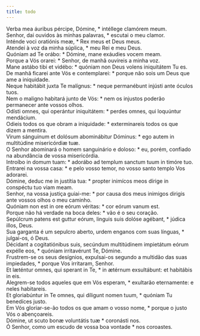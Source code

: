```yaml
---
title: todo
---
```

<div class="dropcap text-justify">Verba mea áuribus pércipe, Dómine, * intéllege clamórem meum.</div>
<div class="dropcap text-justify">Senhor, dai ouvidos às minhas palavras, * escutai o meu clamor.</div>
<div class="text-justify">Inténde voci oratiónis meæ, * Rex meus et Deus meus.</div>
<div class="text-justify">Atendei à voz da minha súplica, * meu Rei e meu Deus.</div>
<div class="text-justify">Quóniam ad Te orábo: * Dómine, mane exáudies vocem meam.</div>
<div class="text-justify">Porque a Vós orarei: * Senhor, de manhã ouvireis a minha voz.</div>
<div class="text-justify">Mane astábo tibi et vidébo: * quóniam non Deus volens iniquitátem Tu es.</div>
<div class="text-justify">De manhã ficarei ante Vós e contemplarei: * porque não sois um Deus que ame a iniquidade.</div>
<div class="text-justify">Neque habitábit juxta Te malígnus: * neque permanébunt injústi ante óculos tuos.</div>
<div class="text-justify">Nem o maligno habitará junto de Vós: * nem os injustos poderão permanecer ante vossos olhos.</div>
<div class="text-justify">Odísti omnes, qui operántur iniquitátem: * perdes omnes, qui loquúntur mendácium.</div>
<div class="text-justify">Odieis todos os que obram a iniquidade: * exterminareis todos os que dizem a mentira.</div>
<div class="text-justify">Virum sánguinum et dolósum abominábitur Dóminus: * ego autem in multitúdine misericórdiæ tuæ.</div>
<div class="text-justify">O Senhor abominará o homem sanguinário e doloso: * eu, porém, confiado na abundância de vossa misericórdia.</div>
<div class="text-justify">Introíbo in domum tuam: * adorábo ad templum sanctum tuum in timóre tuo.</div>
<div class="text-justify">Entrarei na vossa casa: * e pelo vosso temor, no vosso santo templo Vos adorarei.</div>
<div class="text-justify">Dómine, deduc me in justítia tua: * propter inimícos meos dírige in conspéctu tuo viam meam.</div>
<div class="text-justify">Senhor, na vossa justiça guiai-me: * por causa dos meus inimigos dirigis ante vossos olhos o meu caminho.</div>
<div class="text-justify">Quóniam non est in ore eórum véritas: * cor eórum vanum est.</div>
<div class="text-justify">Porque não há verdade na boca deles: * vão é o seu coração.</div>
<div class="text-justify">Sepúlcrum patens est guttur eórum, linguis suis dolóse agébant, * júdica illos, Deus.</div>
<div class="text-justify">Sua garganta é um sepulcro aberto, urdem enganos com suas línguas, * julgai-os, ó Deus.</div>
<div class="text-justify">Décidant a cogitatiónibus suis, secúndum multitúdinem impietátum eórum expélle eos, * quóniam irritavérunt Te, Dómine.</div>
<div class="text-justify">Frustrem-se os seus desígnios, expulsai-os segundo a multidão das suas impiedades, * porque Vos irritaram, Senhor.</div>
<div class="text-justify">Et læténtur omnes, qui sperant in Te, * in ætérnum exsultábunt: et habitábis in eis.</div>
<div class="text-justify">Alegrem-se todos aqueles que em Vós esperam, * exultarão eternamente: e neles habitareis.</div>
<div class="text-justify">Et gloriabúntur in Te omnes, qui díligunt nomen tuum, * quóniam Tu benedíces justo.</div>
<div class="text-justify">Em Vós gloriar-se-ão todos os que amam o vosso nome, * porque o justo Vós o abençoareis.</div>
<div class="text-justify">Dómine, ut scuto bonæ voluntátis tuæ * coronásti nos.</div>
<div class="text-justify">Ó Senhor, como um escudo de vossa boa vontade * nos coroastes.</div>